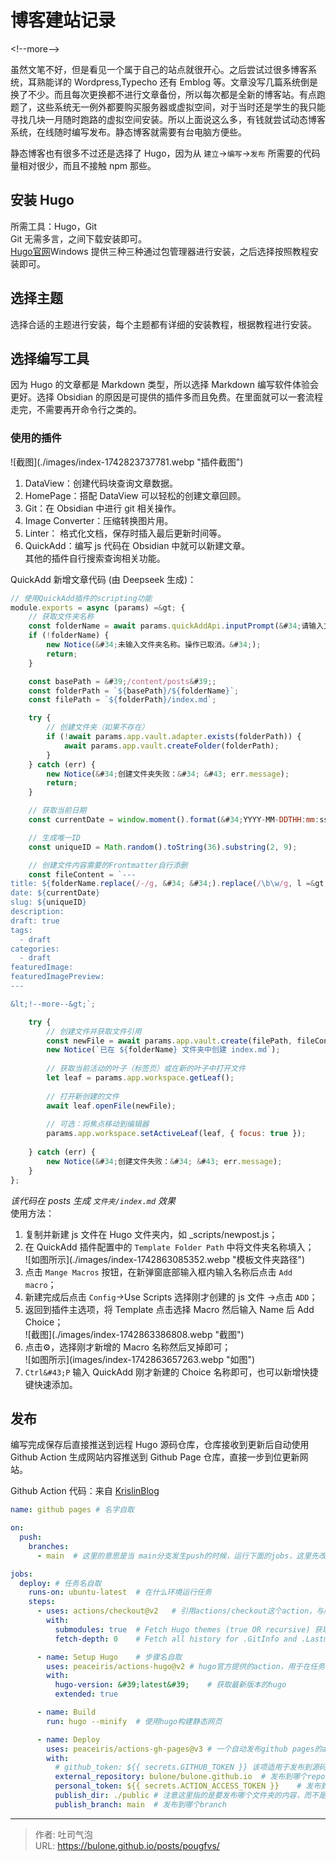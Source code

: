 # 博客建站记录


&lt;!--more--&gt;

虽然文笔不好，但是看见一个属于自己的站点就很开心。之后尝试过很多博客系统，耳熟能详的 Wordpress,Typecho 还有 Emblog 等。文章没写几篇系统倒是换了不少。而且每次更换都不进行文章备份，所以每次都是全新的博客站。有点跑题了，这些系统无一例外都要购买服务器或虚拟空间，对于当时还是学生的我只能寻找几块一月随时跑路的虚拟空间安装。所以上面说这么多，有钱就尝试动态博客系统，在线随时编写发布。静态博客就需要有台电脑方便些。

静态博客也有很多不过还是选择了 Hugo，因为从 `建立`-&gt;`编写`-&gt;`发布` 所需要的代码量相对很少，而且不接触 npm 那些。

## 安装 Hugo

所需工具：Hugo，Git  
Git 无需多言，之间下载安装即可。  
[Hugo官网](https://gohugo.io/installation/)Windows 提供三种三种通过包管理器进行安装，之后选择按照教程安装即可。

## 选择主题
选择合适的主题进行安装，每个主题都有详细的安装教程，根据教程进行安装。

## 选择编写工具

因为 Hugo 的文章都是 Markdown 类型，所以选择 Markdown 编写软件体验会更好。选择 Obsidian 的原因是可提供的插件多而且免费。在里面就可以一套流程走完，不需要再开命令行之类的。

### 使用的插件

![截图](./images/index-1742823737781.webp &#34;插件截图&#34;)
1. DataView：创建代码块查询文章数据。
2. HomePage：搭配 DataView 可以轻松的创建文章回顾。
3. Git：在 Obsidian 中进行 git 相关操作。
4. Image Converter：压缩转换图片用。
5. Linter： 格式化文档，保存时插入最后更新时间等。
6. QuickAdd：编写 js 代码在 Obsidian 中就可以新建文章。  
其他的插件自行搜索查询相关功能。

QuickAdd 新增文章代码 (由 Deepseek 生成)：
```javascript
// 使用QuickAdd插件的scripting功能
module.exports = async (params) =&gt; {
    // 获取文件夹名称
    const folderName = await params.quickAddApi.inputPrompt(&#34;请输入文件夹名称&#34;);
    if (!folderName) {
        new Notice(&#34;未输入文件夹名称。操作已取消。&#34;);
        return;
    }

    const basePath = &#39;/content/posts&#39;;
    const folderPath = `${basePath}/${folderName}`;
    const filePath = `${folderPath}/index.md`;

    try {
        // 创建文件夹（如果不存在）
        if (!await params.app.vault.adapter.exists(folderPath)) {
            await params.app.vault.createFolder(folderPath);
        }
    } catch (err) {
        new Notice(&#34;创建文件夹失败：&#34; &#43; err.message);
        return;
    }

    // 获取当前日期
    const currentDate = window.moment().format(&#34;YYYY-MM-DDTHH:mm:ss&#43;08:00&#34;);

    // 生成唯一ID
    const uniqueID = Math.random().toString(36).substring(2, 9);

    // 创建文件内容需要的Frontmatter自行添删
    const fileContent = `---
title: ${folderName.replace(/-/g, &#34; &#34;).replace(/\b\w/g, l =&gt; l.toUpperCase())}
date: ${currentDate}
slug: ${uniqueID}
description:
draft: true
tags:
  - draft
categories:
  - draft
featuredImage: 
featuredImagePreview: 
---

&lt;!--more--&gt;`;

    try {
        // 创建文件并获取文件引用
        const newFile = await params.app.vault.create(filePath, fileContent);
        new Notice(`已在 ${folderName} 文件夹中创建 index.md`);
        
        // 获取当前活动的叶子（标签页）或在新的叶子中打开文件
        let leaf = params.app.workspace.getLeaf();
        
        // 打开新创建的文件
        await leaf.openFile(newFile);
        
        // 可选：将焦点移动到编辑器
        params.app.workspace.setActiveLeaf(leaf, { focus: true });
        
    } catch (err) {
        new Notice(&#34;创建文件失败：&#34; &#43; err.message);
    }
};
```
*该代码在 posts 生成 `文件夹/index.md` 效果*  
使用方法：
1. 复制并新建 js 文件在 Hugo 文件夹内，如 _scripts/newpost.js；
2. 在 QuickAdd 插件配置中的 `Template Folder Path` 中将文件夹名称填入；  
   ![如图所示](./images/index-1742863085352.webp &#34;模板文件夹路径&#34;)
3. 点击 `Mange Macros` 按钮，在新弹窗底部输入框内输入名称后点击 `Add macro`；
4. 新建完成后点击 `Config`-&gt;Use Scripts 选择刚才创建的 js 文件 -&gt;点击 `ADD`；
5. 返回到插件主选项，将 Template 点击选择 Macro 然后输入 Name 后 Add Choice；  
   ![截图](./images/index-1742863386808.webp &#34;截图&#34;)
6. 点击⚙，选择刚才新增的 Macro 名称然后叉掉即可；  
   ![如图所示](images/index-1742863657263.webp &#34;如图&#34;)
7. `Ctrl&#43;P` 输入 QuickAdd 刚才新建的 Choice 名称即可，也可以新增快捷键快速添加。

## 发布
编写完成保存后直接推送到远程 Hugo 源码仓库，仓库接收到更新后自动使用 Github Action 生成网站内容推送到 Github Page 仓库，直接一步到位更新网站。

Github Action 代码：来自 [KrislinBlog](https://krislinzhao.github.io/docs/create-a-wesite-using-github-pages-and-hugo)
```yml
name: github pages # 名字自取

on:
  push:
    branches:
      - main  # 这里的意思是当 main分支发生push的时候，运行下面的jobs，这里先改为github-actions

jobs:
  deploy: # 任务名自取
    runs-on: ubuntu-latest	# 在什么环境运行任务
    steps:
      - uses: actions/checkout@v2	# 引用actions/checkout这个action，与所在的github仓库同名
        with:
          submodules: true  # Fetch Hugo themes (true OR recursive) 获取submodule主题
          fetch-depth: 0    # Fetch all history for .GitInfo and .Lastmod

      - name: Setup Hugo	# 步骤名自取
        uses: peaceiris/actions-hugo@v2	# hugo官方提供的action，用于在任务环境中获取hugo
        with:
          hugo-version: &#39;latest&#39;	# 获取最新版本的hugo
          extended: true

      - name: Build
        run: hugo --minify	# 使用hugo构建静态网页

      - name: Deploy
        uses: peaceiris/actions-gh-pages@v3	# 一个自动发布github pages的action
        with:
          # github_token: ${{ secrets.GITHUB_TOKEN }} 该项适用于发布到源码相同repo的情况，不能用于发布到其他repo
          external_repository: bulone/bulone.github.io	# 发布到哪个repo
          personal_token: ${{ secrets.ACTION_ACCESS_TOKEN }}	# 发布到其他repo需要提供上面生成的personal access token
          publish_dir: ./public	# 注意这里指的是要发布哪个文件夹的内容，而不是指发布到目的仓库的什么位置，因为hugo默认生成静态网页到public文件夹，所以这里发布public文件夹里的内容
          publish_branch: main	# 发布到哪个branch

```

---

> 作者: 吐司气泡  
> URL: https://bulone.github.io/posts/pougfvs/  

